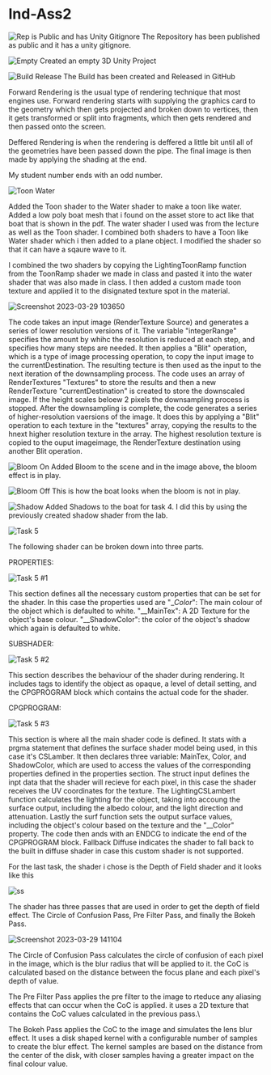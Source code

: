 # Ind-Ass2
 
![Rep is Public and has Unity Gitignore](https://user-images.githubusercontent.com/72412425/228298465-f1440dee-8c0d-4024-9bbc-33e494c2d588.png)
The Repository has been published as public and it has a unity gitignore. 


![Empty ](https://user-images.githubusercontent.com/72412425/228298993-353dbb24-393d-4eb1-a782-61e01483ab64.png)
Created an empty 3D Unity Project 

![Build Release](https://user-images.githubusercontent.com/72412425/228300350-f2225b47-5c7f-40d6-bde9-ec849bfc669b.png)
The Build has been created and Released in GitHub

Forward Rendering is the usual type of rendering technique that most engines use. Forward rendering starts with supplying the graphics card to the geometry which then gets projected and broken down to vertices, then it gets transformed or split into fragments, which then gets rendered and then passed onto the screen.

Deffered Rendering is when the rendering is deffered a little bit until all of the geometries have been passed down the pipe. The final image is then made by applying the shading at the end. 


My student number ends with an odd number. 

![Toon Water](https://user-images.githubusercontent.com/72412425/228616157-6af8b96f-16c8-4580-aa3b-ee6853b55c1f.png)

Added the Toon shader to the Water shader to make a toon like water. Added a low poly boat mesh that i found on the asset store to act like that boat that is shown in the pdf. The water shader I used was from the lecture as well as the Toon shader. I combined both shaders to have a Toon like Water shader which i then added to a plane object. I modified the shader so that it can have a sqaure wave to it. 

I combined the two shaders by copying the LightingToonRamp function from the ToonRamp shader we made in class and pasted it into the water shader that was also made in class. I then added a custom made toon texture and applied it to the disignated texture spot in the material.

![Screenshot 2023-03-29 103650](https://user-images.githubusercontent.com/72412425/228573793-555e9d95-e3fc-430e-aaa1-d611abcbeb9c.png)

The code takes an input image (RenderTexture Source) and generates a series of lower resolution versions of it. The variable "integerRange" specifies the amount by whihc the resolution is reduced at each step, and specifies how many steps are needed. It then applies a "Blit" operation, which is a type of image processing operation, to copy the input image to the currentDestination. The resulting tecture is then used as the input to the next iteration of the downsampling process. The code uses an array of RenderTextures "Textures" to store the results and then a new RenderTexture "currentDestination" is created to store the downscaled image. If the height scales beloew 2 pixels the downsampling process is stopped. After the downsampling is complete, the code generates a series of higher-resolution vaersions of the image. It does this by applying a "Blit" operation to each texture in the "textures" array, copying the results to the hnext higher resolution texture in the array. The highest resolution texture is copied to the ouput imageimage, the RenderTexture destination using another Blit operation. 


 ![Bloom On](https://user-images.githubusercontent.com/72412425/228581503-08ebf2d2-2c55-4512-a3ee-5c0837259973.png)
Added Bloom to the scene and in the image above, the bloom effect is in play. 

![Bloom Off](https://user-images.githubusercontent.com/72412425/228581654-542f670f-c719-420b-a2a6-60de313a628b.png)
This is how the boat looks when the bloom is not in play. 

![Shadow](https://user-images.githubusercontent.com/72412425/228581996-3d9a1dac-dc4b-434b-9219-d19c46c3bf36.png)
Added Shadows to the boat for task 4. I did this by using the previously created shadow shader from the lab. 


![Task 5 ](https://user-images.githubusercontent.com/72412425/228586196-31c10a31-8780-433f-825e-005085ed8081.png)

The following shader can be broken down into three parts.

PROPERTIES:

![Task 5 #1](https://user-images.githubusercontent.com/72412425/228586270-52880ebf-7e76-4a81-80d8-18aac97a4181.png)

This section defines all the necessary custom properties that can be set for the shader. In this case the properties used are 
"__Color_":  The main colour of the object which is defaulted to white. 
"__MainTex": A 2D Texture for the object's base colour. 
"__ShadowColor": the color of the object's shadow which again is defaulted to white. 

SUBSHADER:

![Task 5 #2](https://user-images.githubusercontent.com/72412425/228587424-30dde282-d450-4ed5-8240-1f1314c51ac0.png)

This section describes the behaviour of the shader during rendering. It includes tags to identify the object as opaque, a level of detail setting, and the CPGPROGRAM block which contains the actual code for the shader. 

CPGPROGRAM:

![Task 5 #3](https://user-images.githubusercontent.com/72412425/228587858-880be16e-fdb4-47fd-ae43-e5e5aa4fa179.png)

This section is where all the main shader code is defined. It stats with a prgma statement that defines the surface shader model being used, in this case it's CSLamber. It then declares three variable: MainTex, Color, and ShadowColor, which are used to access the values of the corresponding properties defined in the properties section. The struct input defines the inpt data that the shader will recieve for each pixel, in this case the shader receives the UV coordinates for the texture. The LightingCSLambert function calculates the lighting for the object, taking into accoung the surface output, including the albedo colour, and the light direction and attenuation. Lastly the surf function sets the output surface values, including the object's colour based on the texture and the "__Color" property. The code then ands with an ENDCG to indicate the end of the CPGPROGRAM block. Fallback Diffuse indicates the shader to fall back to the built in diffuse shader in case this custom shader is not supported. 


For the last task, the shader i chose is the Depth of Field shader and it looks like this

![ss](https://user-images.githubusercontent.com/72412425/228618357-7c8734e2-521c-4883-a0c0-dd56ba9d8684.png)

The shader has three passes that are used in order to get the depth of field effect. The Circle of Confusion Pass, Pre Filter Pass, and finally the Bokeh Pass.

![Screenshot 2023-03-29 141104](https://user-images.githubusercontent.com/72412425/228630084-3f722c30-e87c-4969-b769-5ce0f272b028.png)

The Circle of Confusion Pass calculates the circle of confusion of each pixel in the image, which is the blur radius that will be applied to it. the CoC is calculated based on the distance between the focus plane and each pixel's depth of value.

The Pre Filter Pass applies the pre filter to the image to rteduce any aliasing effects that can occur when the CoC is applied. it uses a 2D texture that contains the CoC values calculated in the previous pass.\

The Bokeh Pass applies the CoC to the image and simulates the lens blur effect. It uses a disk shaped kernel with a configurable number of samples to create the blur effect. The kernel samples are based on the distance from the center of the disk, with closer samples having a greater impact on the final colour value. 
 
